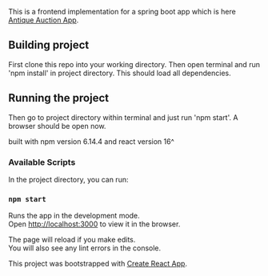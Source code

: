 This is a frontend implementation for a spring boot app which is here [Antique Auction App](https://github.com/berkaltug/Antique-Action-Frontend).

## Building project
First clone this repo into your working directory.
Then open terminal and run 'npm install' in project directory.
This should load all dependencies.
## Running the project
Then go to project directory within terminal and just run 'npm start'. A browser should be open now.

built with npm version 6.14.4 and react version 16^
### Available Scripts
In the project directory, you can run:
### `npm start`

Runs the app in the development mode.<br />
Open [http://localhost:3000](http://localhost:3000) to view it in the browser.

The page will reload if you make edits.<br />
You will also see any lint errors in the console.

This project was bootstrapped with [Create React App](https://github.com/facebook/create-react-app).
